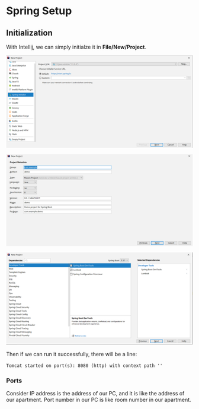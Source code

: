 # Spring Setup

## Initialization

With Intellij, we can simply initialze it in **File/New/Project**.

![](pictures/init1.png)

![](pictures/init2.png)

![](pictures/init3.png)

Then if we can run it successfully, there will be a line:
```
Tomcat started on port(s): 8080 (http) with context path ''
```

### Ports

Consider IP address is the address of our PC, and it is like the address of our apartment. Port number in our PC is like room number in our apartment.
